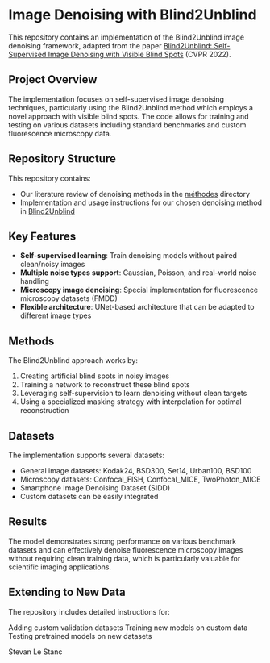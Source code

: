 # Image Denoising with Blind2Unblind

This repository contains an implementation of the Blind2Unblind image denoising framework, adapted from the paper [Blind2Unblind: Self-Supervised Image Denoising with Visible Blind Spots](https://arxiv.org/abs/2203.06967) (CVPR 2022).

## Project Overview

The implementation focuses on self-supervised image denoising techniques, particularly using the Blind2Unblind method which employs a novel approach with visible blind spots. The code allows for training and testing on various datasets including standard benchmarks and custom fluorescence microscopy data.

## Repository Structure

This repository contains:

- Our literature review of denoising methods in the [méthodes](./méthodes) directory
- Implementation and usage instructions for our chosen denoising method in [Blind2Unblind](./Blind2Unblind)

## Key Features

- **Self-supervised learning**: Train denoising models without paired clean/noisy images
- **Multiple noise types support**: Gaussian, Poisson, and real-world noise handling
- **Microscopy image denoising**: Special implementation for fluorescence microscopy datasets (FMDD)
- **Flexible architecture**: UNet-based architecture that can be adapted to different image types

## Methods

The Blind2Unblind approach works by:

1. Creating artificial blind spots in noisy images
2. Training a network to reconstruct these blind spots
3. Leveraging self-supervision to learn denoising without clean targets
4. Using a specialized masking strategy with interpolation for optimal reconstruction

## Datasets

The implementation supports several datasets:
- General image datasets: Kodak24, BSD300, Set14, Urban100, BSD100
- Microscopy datasets: Confocal_FISH, Confocal_MICE, TwoPhoton_MICE
- Smartphone Image Denoising Dataset (SIDD)
- Custom datasets can be easily integrated


## Results
The model demonstrates strong performance on various benchmark datasets and can effectively denoise fluorescence microscopy images without requiring clean training data, which is particularly valuable for scientific imaging applications.

## Extending to New Data
The repository includes detailed instructions for:

Adding custom validation datasets
Training new models on custom data
Testing pretrained models on new datasets

Stevan Le Stanc